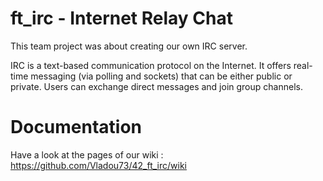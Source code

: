 # ft_irc - Internet Relay Chat

This team project was about creating our own IRC server.

IRC is a text-based communication protocol on the Internet.
It offers real-time messaging (via polling and sockets) that can be either public or private. Users can exchange
direct messages and join group channels.

# Documentation
Have a look at the pages of our wiki : https://github.com/Vladou73/42_ft_irc/wiki 
